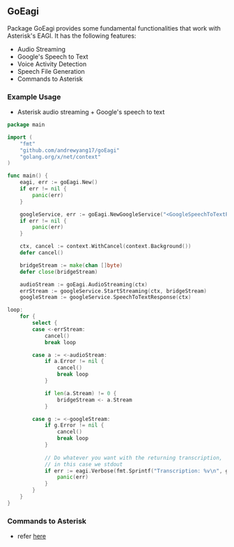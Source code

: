 ## GoEagi

Package GoEagi provides some fundamental functionalities that work with Asterisk's EAGI. It has the following
features:

- Audio Streaming
- Google's Speech to Text
- Voice Activity Detection
- Speech File Generation
- Commands to Asterisk

### Example Usage
- Asterisk audio streaming + Google's speech to text
```go
package main

import (
	"fmt"
	"github.com/andrewyang17/goEagi"
	"golang.org/x/net/context"
)

func main() {
	eagi, err := goEagi.New()
	if err != nil {
		panic(err)
	}

	googleService, err := goEagi.NewGoogleService("<GoogleSpeechToTextPrivateKey>", "en-GB")
	if err != nil {
		panic(err)
	}

	ctx, cancel := context.WithCancel(context.Background())
	defer cancel()

	bridgeStream := make(chan []byte)
	defer close(bridgeStream)

	audioStream := goEagi.AudioStreaming(ctx)
	errStream := googleService.StartStreaming(ctx, bridgeStream)
	googleStream := googleService.SpeechToTextResponse(ctx)

loop:
	for {
		select {
		case <-errStream:
			cancel()
			break loop

		case a := <-audioStream:
			if a.Error != nil {
				cancel()
				break loop
			}

			if len(a.Stream) != 0 {
				bridgeStream <- a.Stream
			}

		case g := <-googleStream:
			if g.Error != nil {
				cancel()
				break loop
			}
            
			// Do whatever you want with the returning transcription,
			// in this case we stdout
			if err := eagi.Verbose(fmt.Sprintf("Transcription: %v\n", g.Transcription)); err != nil {
				panic(err)
            }
		}
	}
}
```

### Commands to Asterisk
- refer [here](https://github.com/zaf/agi)
